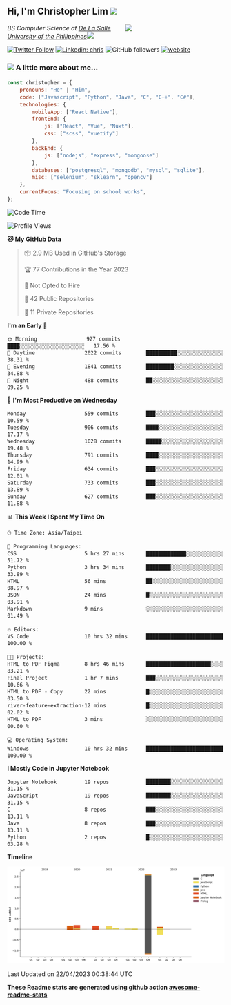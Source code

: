 <h2>Hi, I'm Christopher Lim <img src="https://media3.giphy.com/media/r3SVtaGUukD5V6UjzP/giphy.gif" width="50" /></h2>
<img align='right' src="https://media.giphy.com/media/M9gbBd9nbDrOTu1Mqx/giphy.gif" width="230">
<p><em>BS Computer Science at <a href="https://www.dlsu.edu.ph/">De La Salle University of the Philippines</a><img src="https://media.giphy.com/media/WUlplcMpOCEmTGBtBW/giphy.gif" width="30"> 
</em></p>

[![Twitter Follow](https://img.shields.io/twitter/follow/ClovesJL?label=Follow)](https://twitter.com/intent/follow?screen_name=ClovesJL)
[![Linkedin: chris](https://img.shields.io/badge/-chris-blue?style=flat-square&logo=Linkedin&logoColor=white&link=https://www.linkedin.com/in/christopher-lim-122831183/)](https://www.linkedin.com/in/christopher-lim-122831183/)
![GitHub followers](https://img.shields.io/github/followers/cc-visionary?label=Follow&style=social)
[![website](https://img.shields.io/badge/Website-46a2f1.svg?&style=flat-square&logo=Google-Chrome&logoColor=white&link=http://christopherlim.surge.sh/)](http://christopherlim.surge.sh/)

### <img src="https://media.giphy.com/media/VgCDAzcKvsR6OM0uWg/giphy.gif" width="50"> A little more about me...  

```javascript
const christopher = {
    pronouns: "He" | "Him",
    code: ["Javascript", "Python", "Java", "C", "C++", "C#"],
    technologies: {
        mobileApp: ["React Native"],
        frontEnd: {
            js: ["React", "Vue", "Nuxt"],
            css: ["scss", "vuetify"]
        },
        backEnd: {
            js: ["nodejs", "express", "mongoose"]
        },
        databases: ["postgresql", "mongodb", "mysql", "sqlite"],
        misc: ["selenium", "sklearn", "opencv"]
    },
    currentFocus: "Focusing on school works",
};
```

<!--START_SECTION:waka-->
![Code Time](http://img.shields.io/badge/Code%20Time-714%20hrs%2033%20mins-blue)

![Profile Views](http://img.shields.io/badge/Profile%20Views-0-blue)

**🐱 My GitHub Data** 

> 📦 2.9 MB Used in GitHub's Storage 
 > 
> 🏆 77 Contributions in the Year 2023
 > 
> 🚫 Not Opted to Hire
 > 
> 📜 42 Public Repositories 
 > 
> 🔑 11 Private Repositories 
 > 
**I'm an Early 🐤** 

```text
🌞 Morning                927 commits         ████░░░░░░░░░░░░░░░░░░░░░   17.56 % 
🌆 Daytime                2022 commits        ██████████░░░░░░░░░░░░░░░   38.31 % 
🌃 Evening                1841 commits        █████████░░░░░░░░░░░░░░░░   34.88 % 
🌙 Night                  488 commits         ██░░░░░░░░░░░░░░░░░░░░░░░   09.25 % 
```
📅 **I'm Most Productive on Wednesday** 

```text
Monday                   559 commits         ███░░░░░░░░░░░░░░░░░░░░░░   10.59 % 
Tuesday                  906 commits         ████░░░░░░░░░░░░░░░░░░░░░   17.17 % 
Wednesday                1028 commits        █████░░░░░░░░░░░░░░░░░░░░   19.48 % 
Thursday                 791 commits         ████░░░░░░░░░░░░░░░░░░░░░   14.99 % 
Friday                   634 commits         ███░░░░░░░░░░░░░░░░░░░░░░   12.01 % 
Saturday                 733 commits         ███░░░░░░░░░░░░░░░░░░░░░░   13.89 % 
Sunday                   627 commits         ███░░░░░░░░░░░░░░░░░░░░░░   11.88 % 
```


📊 **This Week I Spent My Time On** 

```text
🕑︎ Time Zone: Asia/Taipei

💬 Programming Languages: 
CSS                      5 hrs 27 mins       █████████████░░░░░░░░░░░░   51.72 % 
Python                   3 hrs 34 mins       ████████░░░░░░░░░░░░░░░░░   33.89 % 
HTML                     56 mins             ██░░░░░░░░░░░░░░░░░░░░░░░   08.97 % 
JSON                     24 mins             █░░░░░░░░░░░░░░░░░░░░░░░░   03.91 % 
Markdown                 9 mins              ░░░░░░░░░░░░░░░░░░░░░░░░░   01.49 % 

🔥 Editors: 
VS Code                  10 hrs 32 mins      █████████████████████████   100.00 % 

🐱‍💻 Projects: 
HTML to PDF Figma        8 hrs 46 mins       █████████████████████░░░░   83.21 % 
Final Project            1 hr 7 mins         ███░░░░░░░░░░░░░░░░░░░░░░   10.66 % 
HTML to PDF - Copy       22 mins             █░░░░░░░░░░░░░░░░░░░░░░░░   03.50 % 
river-feature-extraction-12 mins             █░░░░░░░░░░░░░░░░░░░░░░░░   02.02 % 
HTML to PDF              3 mins              ░░░░░░░░░░░░░░░░░░░░░░░░░   00.60 % 

💻 Operating System: 
Windows                  10 hrs 32 mins      █████████████████████████   100.00 % 
```

**I Mostly Code in Jupyter Notebook** 

```text
Jupyter Notebook         19 repos            ████████░░░░░░░░░░░░░░░░░   31.15 % 
JavaScript               19 repos            ████████░░░░░░░░░░░░░░░░░   31.15 % 
C                        8 repos             ███░░░░░░░░░░░░░░░░░░░░░░   13.11 % 
Java                     8 repos             ███░░░░░░░░░░░░░░░░░░░░░░   13.11 % 
Python                   2 repos             █░░░░░░░░░░░░░░░░░░░░░░░░   03.28 % 
```



**Timeline**

![Lines of Code chart](https://raw.githubusercontent.com/cc-visionary/cc-visionary/master/assets/bar_graph.png)


 Last Updated on 22/04/2023 00:38:44 UTC
<!--END_SECTION:waka-->

**These Readme stats are generated using github action [awesome-readme-stats](https://github.com/anmol098/waka-readme-stats)**
